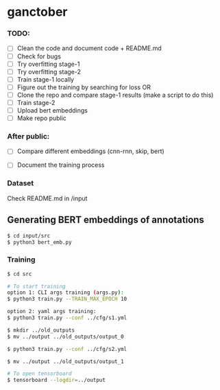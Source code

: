 # ganctober

### TODO:

- [ ] Clean the code and document code + README.md
- [ ] Check for bugs
- [ ] Try overfitting stage-1 
- [ ] Try overfitting stage-2
- [ ] Train stage-1 locally
- [ ] Figure out the training by searching for loss OR
- [ ] Clone the repo and compare stage-1 results (make a script to do this)
- [ ] Train stage-2
- [ ] Upload bert embeddings
- [ ] Make repo public

### After public:
- [ ] Compare different embeddings (cnn-rnn, skip, bert)
- [ ] Document the training process  



### Dataset
Check README.md in /input
## Generating BERT embeddings of annotations
```bash
$ cd input/src
$ python3 bert_emb.py  
```

### Training
```bash
$ cd src

# To start training
option 1: CLI args training (args.py):
$ python3 train.py --TRAIN_MAX_EPOCH 10 

option 2: yaml args training:
$ python3 train.py --conf ../cfg/s1.yml

$ mkdir ../old_outputs
$ mv ../output ../old_outputs/output_0

$ python3 train.py --conf ../cfg/s2.yml

$ mv ../output ../old_outputs/output_1

# To open tensorboard
$ tensorboard --logdir=../output 
```